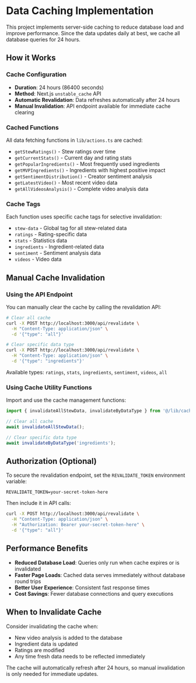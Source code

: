 # Data Caching Implementation

This project implements server-side caching to reduce database load and improve performance. Since the data updates daily at best, we cache all database queries for 24 hours.

## How it Works

### Cache Configuration
- **Duration**: 24 hours (86400 seconds)
- **Method**: Next.js `unstable_cache` API
- **Automatic Revalidation**: Data refreshes automatically after 24 hours
- **Manual Invalidation**: API endpoint available for immediate cache clearing

### Cached Functions
All data fetching functions in `lib/actions.ts` are cached:

- `getStewRatings()` - Stew ratings over time
- `getCurrentStats()` - Current day and rating stats
- `getPopularIngredients()` - Most frequently used ingredients
- `getMVPIngredients()` - Ingredients with highest positive impact
- `getSentimentDistribution()` - Creator sentiment analysis
- `getLatestVideo()` - Most recent video data
- `getAllVideosAnalysis()` - Complete video analysis data

### Cache Tags
Each function uses specific cache tags for selective invalidation:

- `stew-data` - Global tag for all stew-related data
- `ratings` - Rating-specific data
- `stats` - Statistics data
- `ingredients` - Ingredient-related data
- `sentiment` - Sentiment analysis data
- `videos` - Video data

## Manual Cache Invalidation

### Using the API Endpoint

You can manually clear the cache by calling the revalidation API:

```bash
# Clear all cache
curl -X POST http://localhost:3000/api/revalidate \
  -H "Content-Type: application/json" \
  -d '{"type": "all"}'

# Clear specific data type
curl -X POST http://localhost:3000/api/revalidate \
  -H "Content-Type: application/json" \
  -d '{"type": "ingredients"}'
```

Available types: `ratings`, `stats`, `ingredients`, `sentiment`, `videos`, `all`

### Using Cache Utility Functions

Import and use the cache management functions:

```typescript
import { invalidateAllStewData, invalidateByDataType } from '@/lib/cache';

// Clear all cache
await invalidateAllStewData();

// Clear specific data type
await invalidateByDataType('ingredients');
```

## Authorization (Optional)

To secure the revalidation endpoint, set the `REVALIDATE_TOKEN` environment variable:

```env
REVALIDATE_TOKEN=your-secret-token-here
```

Then include it in API calls:

```bash
curl -X POST http://localhost:3000/api/revalidate \
  -H "Content-Type: application/json" \
  -H "Authorization: Bearer your-secret-token-here" \
  -d '{"type": "all"}'
```

## Performance Benefits

- **Reduced Database Load**: Queries only run when cache expires or is invalidated
- **Faster Page Loads**: Cached data serves immediately without database round trips
- **Better User Experience**: Consistent fast response times
- **Cost Savings**: Fewer database connections and query executions

## When to Invalidate Cache

Consider invalidating the cache when:
- New video analysis is added to the database
- Ingredient data is updated
- Ratings are modified
- Any time fresh data needs to be reflected immediately

The cache will automatically refresh after 24 hours, so manual invalidation is only needed for immediate updates. 